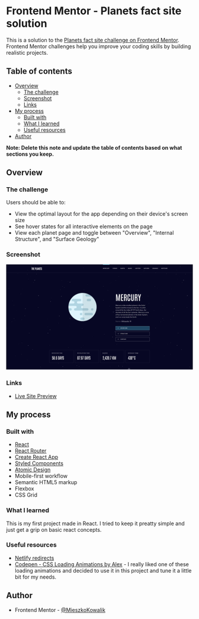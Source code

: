 # Frontend Mentor - Planets fact site solution

This is a solution to the [Planets fact site challenge on Frontend Mentor](https://www.frontendmentor.io/challenges/planets-fact-site-gazqN8w_f). Frontend Mentor challenges help you improve your coding skills by building realistic projects.

## Table of contents

- [Overview](#overview)
  - [The challenge](#the-challenge)
  - [Screenshot](#screenshot)
  - [Links](#links)
- [My process](#my-process)
  - [Built with](#built-with)
  - [What I learned](#what-i-learned)
  - [Useful resources](#useful-resources)
- [Author](#author)

**Note: Delete this note and update the table of contents based on what sections you keep.**

## Overview

### The challenge

Users should be able to:

- View the optimal layout for the app depending on their device's screen size
- See hover states for all interactive elements on the page
- View each planet page and toggle between "Overview", "Internal Structure", and "Surface Geology"

### Screenshot

![](./screenshot.png)

### Links

- [Live Site Preview](https://mieszkokowalik-planets.netlify.app/)

## My process

### Built with

- [React](https://reactjs.org/)
- [React Router](https://reactrouter.com/)
- [Create React App](https://create-react-app.dev/)
- [Styled Components](https://styled-components.com/)
- [Atomic Design](https://atomicdesign.bradfrost.com/chapter-2/)
- Mobile-first workflow
- Semantic HTML5 markup
- Flexbox
- CSS Grid

### What I learned

This is my first project made in React. I tried to keep it preatty simple and just get a grip on basic react concepts.

### Useful resources

- [Netlify redirects](https://docs.netlify.com/routing/redirects/)
- [Codepen - CSS Loading Animations by Alex](https://codepen.io/AlexWarnes/pen/jXYYKL) - I really liked one of these loading animations and decided to use it in this project and tune it a little bit for my needs.

## Author

- Frontend Mentor - [@MieszkoKowalik](https://www.frontendmentor.io/profile/MieszkoKowalik)
